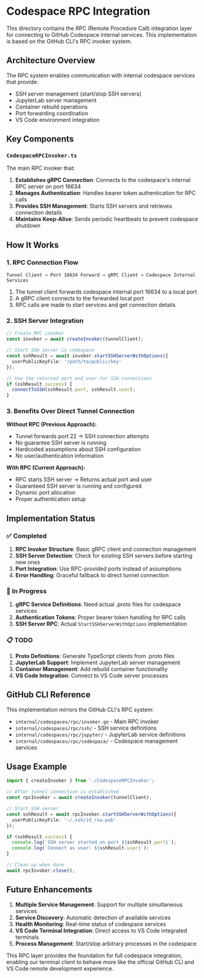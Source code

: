 # Codespace RPC Integration

This directory contains the RPC (Remote Procedure Call) integration layer for connecting to GitHub Codespace internal services. This implementation is based on the GitHub CLI's RPC invoker system.

## Architecture Overview

The RPC system enables communication with internal codespace services that provide:

- SSH server management (start/stop SSH servers)
- JupyterLab server management  
- Container rebuild operations
- Port forwarding coordination
- VS Code environment integration

## Key Components

### `CodespaceRPCInvoker.ts`

The main RPC invoker that:

1. **Establishes gRPC Connection**: Connects to the codespace's internal RPC server on port 16634
2. **Manages Authentication**: Handles bearer token authentication for RPC calls
3. **Provides SSH Management**: Starts SSH servers and retrieves connection details
4. **Maintains Keep-Alive**: Sends periodic heartbeats to prevent codespace shutdown

## How It Works

### 1. RPC Connection Flow

```
Tunnel Client → Port 16634 Forward → gRPC Client → Codespace Internal Services
```

1. The tunnel client forwards codespace internal port 16634 to a local port
2. A gRPC client connects to the forwarded local port
3. RPC calls are made to start services and get connection details

### 2. SSH Server Integration

```typescript
// Create RPC invoker
const invoker = await createInvoker(tunnelClient);

// Start SSH server in codespace
const sshResult = await invoker.startSSHServerWithOptions({
  userPublicKeyFile: '/path/to/public/key'
});

// Use the returned port and user for SSH connections
if (sshResult.success) {
  connectToSSH(sshResult.port, sshResult.user);
}
```

### 3. Benefits Over Direct Tunnel Connection

**Without RPC (Previous Approach):**
- Tunnel forwards port 22 → SSH connection attempts
- No guarantee SSH server is running
- Hardcoded assumptions about SSH configuration
- No user/authentication information

**With RPC (Current Approach):**
- RPC starts SSH server → Returns actual port and user
- Guaranteed SSH server is running and configured
- Dynamic port allocation
- Proper authentication setup

## Implementation Status

### ✅ Completed

1. **RPC Invoker Structure**: Basic gRPC client and connection management
2. **SSH Server Detection**: Check for existing SSH servers before starting new ones
3. **Port Integration**: Use RPC-provided ports instead of assumptions
4. **Error Handling**: Graceful fallback to direct tunnel connection

### 🚧 In Progress

1. **gRPC Service Definitions**: Need actual .proto files for codespace services
2. **Authentication Tokens**: Proper bearer token handling for RPC calls
3. **SSH Server RPC**: Actual `StartSSHServerWithOptions` implementation

### 📋 TODO

1. **Proto Definitions**: Generate TypeScript clients from .proto files
2. **JupyterLab Support**: Implement JupyterLab server management
3. **Container Management**: Add rebuild container functionality
4. **VS Code Integration**: Connect to VS Code server processes

## GitHub CLI Reference

This implementation mirrors the GitHub CLI's RPC system:

- `internal/codespaces/rpc/invoker.go` - Main RPC invoker
- `internal/codespaces/rpc/ssh/` - SSH service definitions
- `internal/codespaces/rpc/jupyter/` - JupyterLab service definitions
- `internal/codespaces/rpc/codespace/` - Codespace management services

## Usage Example

```typescript
import { createInvoker } from './CodespaceRPCInvoker';

// After tunnel connection is established
const rpcInvoker = await createInvoker(tunnelClient);

// Start SSH server
const sshResult = await rpcInvoker.startSSHServerWithOptions({
  userPublicKeyFile: '~/.ssh/id_rsa.pub'
});

if (sshResult.success) {
  console.log(`SSH server started on port ${sshResult.port}`);
  console.log(`Connect as user: ${sshResult.user}`);
}

// Clean up when done
await rpcInvoker.close();
```

## Future Enhancements

1. **Multiple Service Management**: Support for multiple simultaneous services
2. **Service Discovery**: Automatic detection of available services
3. **Health Monitoring**: Real-time status of codespace services
4. **VS Code Terminal Integration**: Direct access to VS Code integrated terminals
5. **Process Management**: Start/stop arbitrary processes in the codespace

This RPC layer provides the foundation for full codespace integration, enabling our terminal client to behave more like the official GitHub CLI and VS Code remote development experience.